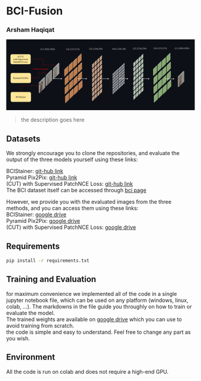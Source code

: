# BCI-Fusion
### Arsham Haqiqat

![model illustration](./illustration.png)

> the description goes here

## Datasets

We strongly encourage you to clone the repositories, and evaluate the output of the three models yourself using these links:  

BCIStainer: [git-hub link](https://github.com/quqixun/BCIStainer)  
Pyramid Pix2Pix: [git-hub link](https://github.com/bupt-ai-cz/BCI)  
(CUT) with Supervised PatchNCE Loss: [git-hub link](https://github.com/lifangda01/AdaptiveSupervisedPatchNCE)  
The BCI dataset itself can be accessed through [bci page](https://bupt-ai-cz.github.io/BCI/)  

However, we provide you with the evaluated images from the three methods, and you can access them using these links:  
BCIStainer: [google drive](https://drive.google.com/drive/folders/1ELjMqUxp5qPB_J2W75jcrXdlAZcKqLSf?usp=sharing)  
Pyramid Pix2Pix: [google drive](https://drive.google.com/drive/folders/1AiANjhZOaffYBCPvcp1Ia7_FEbAzO4ws?usp=sharing)  
(CUT) with Supervised PatchNCE Loss: [google drive](https://drive.google.com/drive/folders/18eLOR8Dn0UF8RAjZ27O6xqG_xb4ntwln?usp=sharing)  

## Requirements

```bash
pip install -r requirements.txt
```
## Training and Evaluation
for maximum convenience we implemented all of the code in a single jupyter notebook file, which can be used on any platform (windows, linux, colab, ...). The markdowns in the file guide you throughly on how to train or evaluate the model.  
The trained weights are available on [google drive](https://drive.google.com/file/d/10DvhvqvoWuqf4gcuA-bjh0sKkVgY2Iw4/view?usp=sharing) which you can use to avoid training from scratch.  
the code is simple and easy to understand. Feel free to change any part as you wish.  

## Environment

All the code is run on colab and does not require a high-end GPU.




